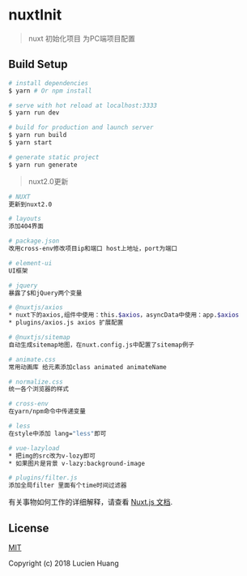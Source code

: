 # nuxtInit

> nuxt 初始化项目 为PC端项目配置

## Build Setup

``` bash
# install dependencies
$ yarn # Or npm install

# serve with hot reload at localhost:3333
$ yarn run dev

# build for production and launch server
$ yarn run build
$ yarn start

# generate static project
$ yarn run generate
```

> nuxt2.0更新
``` bash
# NUXT
更新到nuxt2.0

# layouts
添加404界面

# package.json
改用cross-env修改项目ip和端口 host上地址，port为端口

# element-ui 
UI框架

# jquery
暴露了$和jQuery两个变量

# @nuxtjs/axios
* nuxt下的axios,组件中使用：this.$axios，asyncData中使用：app.$axios
* plugins/axios.js axios 扩展配置

# @nuxtjs/sitemap 
自动生成sitemap地图，在nuxt.config.js中配置了sitemap例子

# animate.css 
常用动画库 给元素添加class animated animateName

# normalize.css
统一各个浏览器的样式

# cross-env
在yarn/npm命令中传递变量

# less
在style中添加 lang="less"即可

# vue-lazyload
* 把img的src改为v-lozy即可
* 如果图片是背景 v-lazy:background-image

# plugins/filter.js
添加全局filter 里面有个time时间过滤器
```

有关事物如何工作的详细解释，请查看 [Nuxt.js 文档](https://github.com/nuxt/nuxt.js).

## License

[MIT](http://opensource.org/licenses/MIT)

Copyright (c) 2018 Lucien Huang
